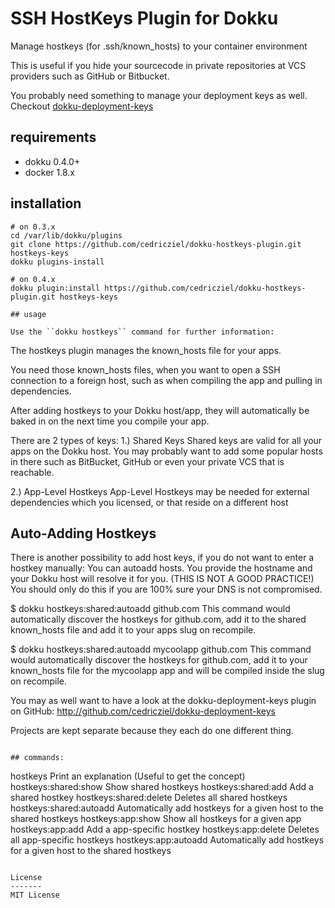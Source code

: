 # SSH HostKeys Plugin for Dokku

Manage hostkeys (for .ssh/known_hosts) to your container environment

This is useful if you hide your sourcecode in private repositories at VCS providers such as GitHub or Bitbucket.

You probably need something to manage your deployment keys as well. Checkout [dokku-deployment-keys](http://github.com/cedricziel/dokku-deployment-keys)

## requirements

- dokku 0.4.0+
- docker 1.8.x

## installation

```shell
# on 0.3.x
cd /var/lib/dokku/plugins
git clone https://github.com/cedricziel/dokku-hostkeys-plugin.git hostkeys-keys
dokku plugins-install

# on 0.4.x
dokku plugin:install https://github.com/cedricziel/dokku-hostkeys-plugin.git hostkeys-keys

## usage

Use the ``dokku hostkeys`` command for further information:

```
The hostkeys plugin manages the known_hosts file for your apps.

You need those known_hosts files, when you want to open a SSH connection to a foreign host,
such as when compiling the app and pulling in dependencies.

After adding hostkeys to your Dokku host/app, they will automatically be baked in on the
next time you compile your app.

There are 2 types of keys:
1.) Shared Keys
Shared keys are valid for all your apps on the Dokku host. You may probably want to add
some popular hosts in there such as BitBucket, GitHub or even your private VCS that is reachable.

2.) App-Level Hostkeys
App-Level Hostkeys may be needed for external dependencies which you licensed, or that reside
on a different host

Auto-Adding Hostkeys
--------------------
There is another possibility to add host keys, if you do not want to enter a hostkey manually:
You can autoadd hosts. You provide the hostname and your Dokku host will resolve it for you.
(THIS IS NOT A GOOD PRACTICE!)
You should only do this if you are 100% sure your DNS is not compromised.

$ dokku hostkeys:shared:autoadd github.com
This command would automatically discover the hostkeys for github.com, add it to the shared
known_hosts file and add it to your apps slug on recompile.

$ dokku hostkeys:shared:autoadd mycoolapp github.com
This command would automatically discover the hostkeys for github.com, add it to your known_hosts
file for the mycoolapp app and will be compiled inside the slug on recompile.

You may as well want to have a look at the dokku-deployment-keys plugin on GitHub:
http://github.com/cedricziel/dokku-deployment-keys

Projects are kept separate because they each do one different thing.
```

## commands:

```
hostkeys                                        Print an explanation (Useful to get the concept)
hostkeys:shared:show                            Show shared hostkeys
hostkeys:shared:add                             Add a shared hostkey
hostkeys:shared:delete                          Deletes all shared hostkeys
hostkeys:shared:autoadd <hostname>              Automatically add hostkeys for a given host to the shared hostkeys
hostkeys:app:show <app>                         Show all hostkeys for a given app
hostkeys:app:add <app>                          Add a app-specific hostkey
hostkeys:app:delete <app>                       Deletes all app-specific hostkeys
hostkeys:app:autoadd <app> <hostname>           Automatically add hostkeys for a given host to the shared hostkeys
```

License
-------
MIT License
